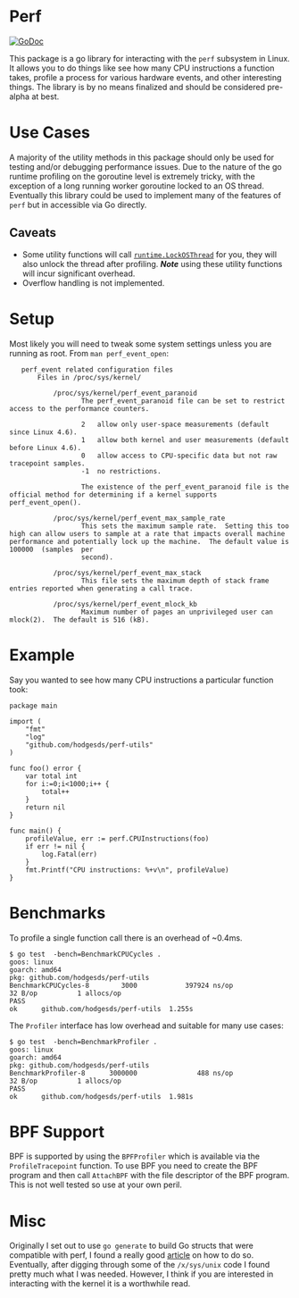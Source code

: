 # Perf
[![GoDoc](https://godoc.org/github.com/hodgesds/perf-utils?status.svg)](https://godoc.org/github.com/hodgesds/perf-utils)

This package is a go library for interacting with the `perf` subsystem in
Linux. It allows you to do things like see how many CPU instructions a function
takes, profile a process for various hardware events, and other interesting
things. The library is by no means finalized and should be considered pre-alpha
at best.

# Use Cases
A majority of the utility methods in this package should only be used for
testing and/or debugging performance issues. Due to the nature of the go
runtime profiling on the goroutine level is extremely tricky, with the
exception of a long running worker goroutine locked to an OS thread. Eventually
this library could be used to implement many of the features of `perf` but in
accessible via Go directly.

## Caveats
* Some utility functions will call
  [`runtime.LockOSThread`](https://golang.org/pkg/runtime/#LockOSThread) for
  you, they will also unlock the thread after profiling. ***Note*** using these
  utility functions will incur significant overhead.
* Overflow handling is not implemented.

# Setup
Most likely you will need to tweak some system settings unless you are running as root. From `man perf_event_open`:

```
   perf_event related configuration files
       Files in /proc/sys/kernel/

           /proc/sys/kernel/perf_event_paranoid
                  The perf_event_paranoid file can be set to restrict access to the performance counters.

                  2   allow only user-space measurements (default since Linux 4.6).
                  1   allow both kernel and user measurements (default before Linux 4.6).
                  0   allow access to CPU-specific data but not raw tracepoint samples.
                  -1  no restrictions.

                  The existence of the perf_event_paranoid file is the official method for determining if a kernel supports perf_event_open().

           /proc/sys/kernel/perf_event_max_sample_rate
                  This sets the maximum sample rate.  Setting this too high can allow users to sample at a rate that impacts overall machine performance and potentially lock up the machine.  The default value is 100000  (samples  per
                  second).

           /proc/sys/kernel/perf_event_max_stack
                  This file sets the maximum depth of stack frame entries reported when generating a call trace.

           /proc/sys/kernel/perf_event_mlock_kb
                  Maximum number of pages an unprivileged user can mlock(2).  The default is 516 (kB).

```

# Example
Say you wanted to see how many CPU instructions a particular function took:

```
package main

import (
	"fmt"
	"log"
	"github.com/hodgesds/perf-utils"
)

func foo() error {
	var total int
	for i:=0;i<1000;i++ {
		total++
	}
	return nil
}

func main() {
	profileValue, err := perf.CPUInstructions(foo)
	if err != nil {
		log.Fatal(err)
	}
	fmt.Printf("CPU instructions: %+v\n", profileValue)
}
```

# Benchmarks
To profile a single function call there is an overhead of ~0.4ms.

```
$ go test  -bench=BenchmarkCPUCycles .
goos: linux
goarch: amd64
pkg: github.com/hodgesds/perf-utils
BenchmarkCPUCycles-8        3000            397924 ns/op              32 B/op          1 allocs/op
PASS
ok      github.com/hodgesds/perf-utils  1.255s
```

The `Profiler` interface has low overhead and suitable for many use cases:

```
$ go test  -bench=BenchmarkProfiler .
goos: linux
goarch: amd64
pkg: github.com/hodgesds/perf-utils
BenchmarkProfiler-8      3000000               488 ns/op              32 B/op          1 allocs/op
PASS
ok      github.com/hodgesds/perf-utils  1.981s
```

# BPF Support
BPF is supported by using the `BPFProfiler` which is available via the
`ProfileTracepoint` function. To use BPF you need to create the BPF program and
then call `AttachBPF` with the file descriptor of the BPF program. This is not
well tested so use at your own peril.

# Misc
Originally I set out to use `go generate` to build Go structs that were
compatible with perf, I found a really good
[article](https://utcc.utoronto.ca/~cks/space/blog/programming/GoCGoCompatibleStructs)
on how to do so. Eventually, after digging through some of the `/x/sys/unix`
code I found pretty much what I was needed. However, I think if you are
interested in interacting with the kernel it is a worthwhile read.
